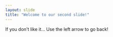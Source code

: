 ```yaml
---
layout: slide
title: "Welcome to our second slide!"
---
```

If you don't like it...
Use the left arrow to go back!
